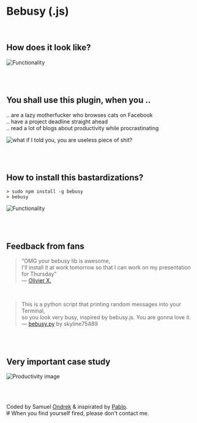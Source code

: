 # Bebusy (.js)

<br/>

## How does it look like?

![Functionality](https://rawgit.com/ondrek/bebusy.js/master/graphs/functionality.gif)

<br/><br/>

## You shall use this plugin, when you ..
 .. are a lazy motherfucker who browses cats on Facebook<br/>
 .. have a project deadline straight ahead<br/>
 .. read a lot of blogs about productivity while procrastinating<br/>

![what if I told you, you are useless piece of shit?](https://rawgit.com/ondrek/bebusy.js/master/graphs/morpheus.jpg?2)


<br/><br/>

## How to install this bastardizations?

    > sudo npm install -g bebusy
    > bebusy

![Functionality](https://rawgit.com/ondrek/bebusy.js/master/graphs/gollum.jpg)

<br/><br/>

## Feedback from fans

 > “OMG your bebusy lib is awesome,<br/>
 > I'll install it at work tomorrow so that I can work on my presentation for Thursday”<br/>
 > — [Olivier X.](https://twitter.com/OCombe/status/526493222554857472)

<br/>

 > This is a python script that printing random messages into your Terminal,<br/>
 > so you look very busy, inspired by bebusy.js. You are gonna love it.<br/>
 > — [bebusy.py](https://github.com/skyline75489/bebusy.py) by skyline75489


<br/><br/>

## Very important case study

![Productivity image](https://rawgit.com/ondrek/bebusy.js/master/graphs/productivity-2.png?abc)

<br/><br/>

Coded by Samuel [Ondrek](https://ondrek.com) & inspirated by [Pablo](https://twitter.com/Puigcerber).<br/>
~~If~~ When you find yourself fired, please don't contact me.